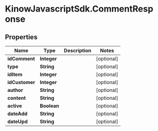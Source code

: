 # KinowJavascriptSdk.CommentResponse

## Properties
Name | Type | Description | Notes
------------ | ------------- | ------------- | -------------
**idComment** | **Integer** |  | [optional] 
**type** | **String** |  | [optional] 
**idItem** | **Integer** |  | [optional] 
**idCustomer** | **Integer** |  | [optional] 
**author** | **String** |  | [optional] 
**content** | **String** |  | [optional] 
**active** | **Boolean** |  | [optional] 
**dateAdd** | **String** |  | [optional] 
**dateUpd** | **String** |  | [optional] 


